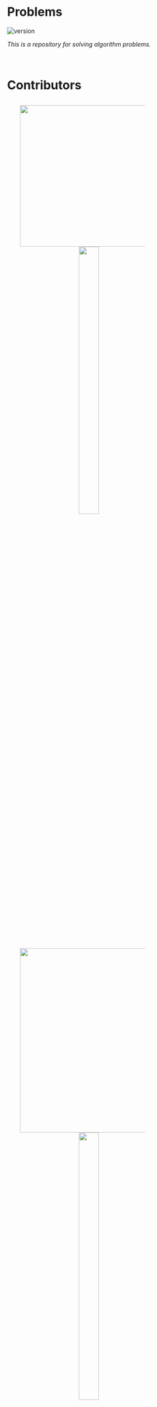 # Problems
![version](https://img.shields.io/badge/version-2021.22.0-blue.svg)

*This is a repository for solving algorithm problems.*


<br/>


# Contributors

<div align="center" style="width: 70%">
  <div style="margin: 30px">
        <img src="https://github-readme-stats.vercel.app/api?username=heeyoungs&show_icons=true" style="width: 330px"></img>
<a href="https://solved.ac/profile/gmldud9605">
      <img src="http://mazassumnida.wtf/api/v2/generate_badge?boj=gmldud9605" style="width: 40%; margin-left: 30px;"></img>
    </a>
  </div>
<div/>


<br/>


<div>
<div align="center">
    <div style="margin: 30px">
      <img src="https://github-readme-stats.vercel.app/api?username=kukjun&show_icons=true" style="width: 430px"></img>
      <a href="https://solved.ac/profile/kkuk">
      <img src="http://mazassumnida.wtf/api/v2/generate_badge?boj=kkuk" style="width: 40%; margin-left: 30px;"></img>
    </a>
  </div>
</div>


<br/>


<div align="center">
    <div style="margin: 30px">
      <img src="https://github-readme-stats.vercel.app/api?username=Leesm0518&show_icons=true" style="width: 430px"></img>
      <a href="https://solved.ac/profile/nalsm98">
      <img src="http://mazassumnida.wtf/api/v2/generate_badge?boj=nalsm98" style="width: 40%; margin-left: 30px;"></img>
    </a>
  </div>
</div>


<br/>

# Problems

